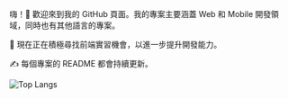 嗨！👋 歡迎來到我的 GitHub 頁面。我的專案主要涵蓋 Web 和 Mobile 開發領域，同時也有其他語言的專案。  

🚀 現在正在積極尋找前端實習機會，以進一步提升開發能力。 

✍ 每個專案的 README 都會持續更新。

![Top Langs](https://github-readme-stats.vercel.app/api/top-langs/?username=yuxnzs&hide=html,css&langs_count=10&layout=compact)
